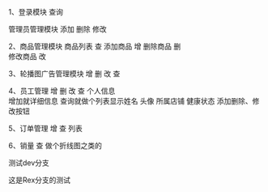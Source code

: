 1、登录模块 查询

管理员管理模块
    添加  删除  修改

2、商品管理模块
    商品列表   查
    添加商品   增
    删除商品   删  
    修改商品   改  

3、轮播图广告管理模块 
    增  删  改  查    

4、员工管理
    增  删  改  查    个人信息   
    增加就详细信息  查询就做个列表显示姓名 头像 所属店铺  健康状态  添加删除、修改按钮

5、订单管理
    增  查  列表

6、销量
    查   做个折线图之类的

测试dev分支

这是Rex分支的测试   